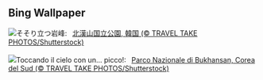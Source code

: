 ## Bing Wallpaper
![](https://www.bing.com/th?id=OHR.BukhansanSeoul_JA-JP1162904036_UHD.jpg&w=1000)そそり立つ岩峰:&nbsp;&ensp;[北漢山国立公園, 韓国 (© TRAVEL TAKE PHOTOS/Shutterstock)](https://www.bing.com/th?id=OHR.BukhansanSeoul_JA-JP1162904036_UHD.jpg)
<br><br/>
![](https://www.bing.com/th?id=OHR.BukhansanSeoul_IT-IT1722160676_UHD.jpg&w=1000)Toccando il cielo con un... picco!:&nbsp;&ensp;[Parco Nazionale di Bukhansan, Corea del Sud (© TRAVEL TAKE PHOTOS/Shutterstock)](https://www.bing.com/th?id=OHR.BukhansanSeoul_IT-IT1722160676_UHD.jpg)
<br><br/>
